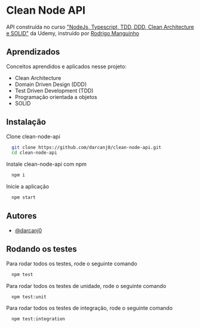 
# Clean Node API

API construída no curso ["NodeJs, Typescript, TDD, DDD, Clean Architecture e SOLID"](https://www.udemy.com/course/tdd-com-mango/) da Udemy, instruído por [Rodrigo Manguinho](https://github.com/rmanguinho/clean-ts-api)


## Aprendizados

Conceitos aprendidos e aplicados nesse projeto:
- Clean Architecture
- Domain Driven Design (DDD)
- Test Driven Development (TDD)
- Programação orientada a objetos
- SOLID


## Instalação

Clone clean-node-api

```bash
  git clone https://github.com/darcanj0/clean-node-api.git
  cd clean-node-api
```

Instale clean-node-api com npm

```bash
  npm i
```

Inicie a aplicação

```bash
  npm start
```
    
## Autores

- [@darcanj0](https://www.github.com/darcanj0)


## Rodando os testes

Para rodar todos os testes, rode o seguinte comando

```bash
  npm test
```

Para rodar todos os testes de unidade, rode o seguinte comando

```bash
  npm test:unit
```

Para rodar todos os testes de integração, rode o seguinte comando

```bash
  npm test:integration
```

